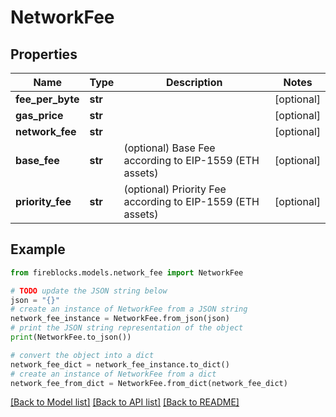 # NetworkFee


## Properties

Name | Type | Description | Notes
------------ | ------------- | ------------- | -------------
**fee_per_byte** | **str** |  | [optional] 
**gas_price** | **str** |  | [optional] 
**network_fee** | **str** |  | [optional] 
**base_fee** | **str** | (optional) Base Fee according to EIP-1559 (ETH assets) | [optional] 
**priority_fee** | **str** | (optional) Priority Fee according to EIP-1559 (ETH assets) | [optional] 

## Example

```python
from fireblocks.models.network_fee import NetworkFee

# TODO update the JSON string below
json = "{}"
# create an instance of NetworkFee from a JSON string
network_fee_instance = NetworkFee.from_json(json)
# print the JSON string representation of the object
print(NetworkFee.to_json())

# convert the object into a dict
network_fee_dict = network_fee_instance.to_dict()
# create an instance of NetworkFee from a dict
network_fee_from_dict = NetworkFee.from_dict(network_fee_dict)
```
[[Back to Model list]](../README.md#documentation-for-models) [[Back to API list]](../README.md#documentation-for-api-endpoints) [[Back to README]](../README.md)


